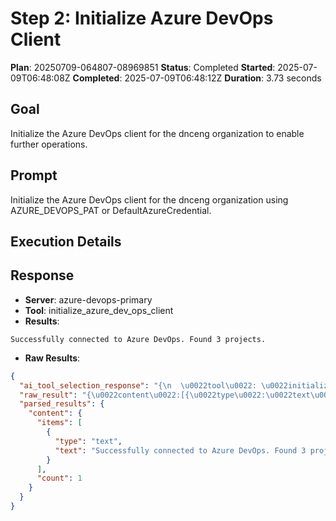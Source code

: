 ﻿# Step 2: Initialize Azure DevOps Client

**Plan**: 20250709-064807-08969851
**Status**: Completed
**Started**: 2025-07-09T06:48:08Z
**Completed**: 2025-07-09T06:48:12Z
**Duration**: 3.73 seconds

## Goal
Initialize the Azure DevOps client for the dnceng organization to enable further operations.

## Prompt
Initialize the Azure DevOps client for the dnceng organization using AZURE_DEVOPS_PAT or DefaultAzureCredential.

## Execution Details

## Response
- **Server**: azure-devops-primary
- **Tool**: initialize_azure_dev_ops_client
- **Results**:
```
Successfully connected to Azure DevOps. Found 3 projects.
```


- **Raw Results**:
```json
{
  "ai_tool_selection_response": "{\n  \u0022tool\u0022: \u0022initialize_azure_dev_ops_client\u0022,\n  \u0022parameters\u0022: {\n    \u0022organizationUrl\u0022: \u0022dnceng\u0022\n  }\n}",
  "raw_result": "{\u0022content\u0022:[{\u0022type\u0022:\u0022text\u0022,\u0022text\u0022:\u0022Successfully connected to Azure DevOps. Found 3 projects.\u0022}]}",
  "parsed_results": {
    "content": {
      "items": [
        {
          "type": "text",
          "text": "Successfully connected to Azure DevOps. Found 3 projects."
        }
      ],
      "count": 1
    }
  }
}
```
